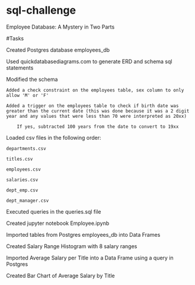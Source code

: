 # sql-challenge
Employee Database: A Mystery in Two Parts

#Tasks

Created Postgres database employees_db

Used quickdatabasediagrams.com to generate ERD and schema sql statements

Modified the schema

	Added a check constraint on the employees table, sex column to only allow 'M' or 'F'

	Added a trigger on the employees table to check if birth date was greater than the current date (this was done because it was a 2 digit year and any values that were less than 70 were interpreted as 20xx)

		If yes, subtracted 100 years from the date to convert to 19xx

Loaded csv files in the following order:

	departments.csv

	titles.csv

	employees.csv

	salaries.csv

	dept_emp.csv

	dept_manager.csv

Executed queries in the queries.sql file

Created jupyter notebook Employee.ipynb

Imported tables from Postgres employees_db into Data Frames

Created Salary Range Histogram with 8 salary ranges

Imported Average Salary per Title into a Data Frame using a query in Postgres

Created Bar Chart of Average Salary by Title
